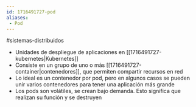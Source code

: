 ```yaml
---
id: 1716491727-pod
aliases:
 - Pod
---
```


#sistemas-distribuidos 

- Unidades de despliegue de aplicaciones en [[1716491727-kubernetes|Kubernetes]]
- Consiste en un grupo de uno o más [[1716491727-container|contenedores]], que permiten compartir recursos en red
- Lo ideal es un contenedor por pod, pero en algunos casos se pueden unir varios contenedores para tener una aplicación más grande
- Los pods son volátiles, se crean bajo demanda. Esto significa que realizan su función y se destruyen